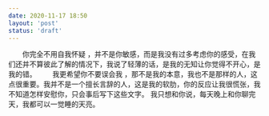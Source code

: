 ```yaml
---
date: 2020-11-17 18:50
layout: 'post'
status: 'draft'
---
```

&emsp;&emsp;你完全不用自我怀疑 ，并不是你敏感，而是我没有过多考虑你的感受，在我们还并不算彼此了解的情况下，我说了轻薄的话，是我的无知让你觉得不开心，是我的错。
&emsp;&emsp;我更希望你不要误会我 ，那不是我的本意，我也不是那样的人，这点很重要。我并不是一个擅长言辞的人，这是我的软肋，你的反应让我很慌张，我不知道怎样安慰你，只会事后写下这些文字。 我只想和你说，每天晚上和你聊完天，我都可以一觉睡的天亮。